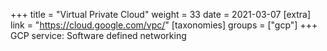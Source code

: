 +++
title = "Virtual Private Cloud"
weight = 33
date = 2021-03-07
[extra]
link = "https://cloud.google.com/vpc/"
[taxonomies]
groups = ["gcp"]
+++
GCP service: Software defined networking

